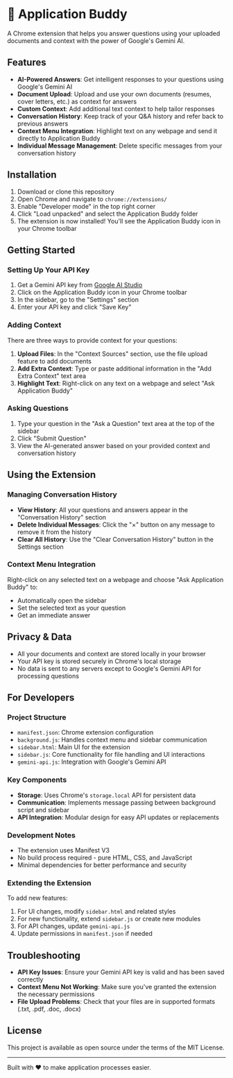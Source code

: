 # 📝 Application Buddy

A Chrome extension that helps you answer questions using your uploaded documents and context with the power of Google's Gemini AI.

## Features

- **AI-Powered Answers**: Get intelligent responses to your questions using Google's Gemini AI
- **Document Upload**: Upload and use your own documents (resumes, cover letters, etc.) as context for answers
- **Custom Context**: Add additional text context to help tailor responses
- **Conversation History**: Keep track of your Q&A history and refer back to previous answers
- **Context Menu Integration**: Highlight text on any webpage and send it directly to Application Buddy
- **Individual Message Management**: Delete specific messages from your conversation history

## Installation

1. Download or clone this repository
2. Open Chrome and navigate to `chrome://extensions/`
3. Enable "Developer mode" in the top right corner
4. Click "Load unpacked" and select the Application Buddy folder
5. The extension is now installed! You'll see the Application Buddy icon in your Chrome toolbar

## Getting Started

### Setting Up Your API Key

1. Get a Gemini API key from [Google AI Studio](https://ai.google.dev/)
2. Click on the Application Buddy icon in your Chrome toolbar
3. In the sidebar, go to the "Settings" section
4. Enter your API key and click "Save Key"

### Adding Context

There are three ways to provide context for your questions:

1. **Upload Files**: In the "Context Sources" section, use the file upload feature to add documents
2. **Add Extra Context**: Type or paste additional information in the "Add Extra Context" text area
3. **Highlight Text**: Right-click on any text on a webpage and select "Ask Application Buddy"

### Asking Questions

1. Type your question in the "Ask a Question" text area at the top of the sidebar
2. Click "Submit Question"
3. View the AI-generated answer based on your provided context and conversation history

## Using the Extension

### Managing Conversation History

- **View History**: All your questions and answers appear in the "Conversation History" section
- **Delete Individual Messages**: Click the "×" button on any message to remove it from the history
- **Clear All History**: Use the "Clear Conversation History" button in the Settings section

### Context Menu Integration

Right-click on any selected text on a webpage and choose "Ask Application Buddy" to:
- Automatically open the sidebar
- Set the selected text as your question
- Get an immediate answer

## Privacy & Data

- All your documents and context are stored locally in your browser
- Your API key is stored securely in Chrome's local storage
- No data is sent to any servers except to Google's Gemini API for processing questions

## For Developers

### Project Structure

- `manifest.json`: Chrome extension configuration
- `background.js`: Handles context menu and sidebar communication
- `sidebar.html`: Main UI for the extension
- `sidebar.js`: Core functionality for file handling and UI interactions
- `gemini-api.js`: Integration with Google's Gemini API

### Key Components

- **Storage**: Uses Chrome's `storage.local` API for persistent data
- **Communication**: Implements message passing between background script and sidebar
- **API Integration**: Modular design for easy API updates or replacements

### Development Notes

- The extension uses Manifest V3
- No build process required - pure HTML, CSS, and JavaScript
- Minimal dependencies for better performance and security

### Extending the Extension

To add new features:
1. For UI changes, modify `sidebar.html` and related styles
2. For new functionality, extend `sidebar.js` or create new modules
3. For API changes, update `gemini-api.js`
4. Update permissions in `manifest.json` if needed

## Troubleshooting

- **API Key Issues**: Ensure your Gemini API key is valid and has been saved correctly
- **Context Menu Not Working**: Make sure you've granted the extension the necessary permissions
- **File Upload Problems**: Check that your files are in supported formats (.txt, .pdf, .doc, .docx)

## License

This project is available as open source under the terms of the MIT License.

---

Built with ❤️ to make application processes easier.
